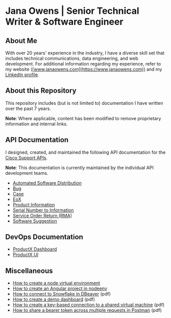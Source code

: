 # Jana Owens | Senior Technical Writer & Software Engineer

## About Me
With over 20 years' experience in the industry, I have a diverse skill set that includes technical communications, data engineering, and web development. For additional information regarding my experience, refer to my website ([www.janaowens.com](https://www.janaowens.com)) and my [LinkedIn profile](https://www.linkedin.com/in/janaowens).

## About this Repository

This repository includes (but is not limited to) documentation I have written over the past 7 years. 

**Note**: Where applicable, content has been modified to remove proprietary information and internal links.

## API Documentation

I designed, created, and maintained the following API documentation for the [Cisco Support APIs](https://developer.cisco.com/docs/support-apis/introduction-to-cisco-support-apis/).

**Note**: This documentation is currently maintained by the individual API development teams.

* [Automated Software Distribution](https://developer.cisco.com/docs/support-apis/automated-software-distribution)
* [Bug](https://developer.cisco.com/docs/support-apis/bug)
* [Case](https://developer.cisco.com/docs/support-apis/case)
* [EoX](https://developer.cisco.com/docs/support-apis/eox)
* [Product Information](https://developer.cisco.com/docs/support-apis/product-information)
* [Serial Number to Information](https://developer.cisco.com/docs/support-apis/serial-number-to-information)
* [Service Order Return (RMA)](https://developer.cisco.com/docs/support-apis/service-order-return-rma)
* [Software Suggestion](https://developer.cisco.com/docs/support-apis/software-suggestion)

## DevOps Documentation

* [ProductX Dashboard](./productx-dashboard/README.md)
* [ProductX UI](./productx-dashboard/README.md)

## Miscellaneous

* [How to create a node virtual environment](/docs/create-nodeenv.md)
* [How to create an Angular project in nodeenv](/docs/angular_in_nodeenv.md)
* [How to connect to Snowflake in DBeaver](/docs/configure-snowflake-connection-in-dbeaver.pdf) (pdf)
* [How to create a demo dashboard](/docs/create-tableau-demo-dashboard.pdf) (pdf)
* [How to create a key-based connection to a shared virtual machine](/docs/create-key-based-connection.pdf) (pdf)
* [How to share a bearer token across multiple requests in Postman](/docs/sharing-bearer-token-across-multiple-requests.pdf) (pdf)


